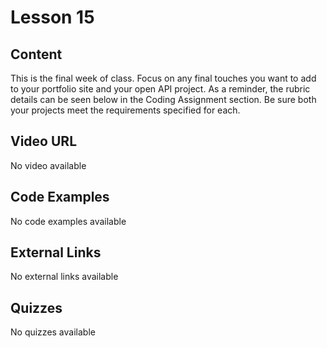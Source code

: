 # Lesson 15

## Content

This is the final week of class.  Focus on any final touches you want to add to your portfolio site and your open API project.  As a reminder, the rubric details can be seen below in the Coding Assignment section.  Be sure both your projects meet the requirements specified for each.


## Video URL

No video available

## Code Examples

No code examples available

## External Links

No external links available

## Quizzes

No quizzes available
